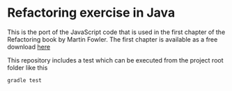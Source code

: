 # Refactoring exercise in Java

This is the port of the JavaScript code that is used in the first chapter of the Refactoring book by Martin Fowler. The first chapter is available as a free download [here](https://files.thoughtworks.com/pdfs/Refactoring2-free-chapter.pdf)

This repository includes a test which can be executed from the project root folder like this
```
gradle test
```

